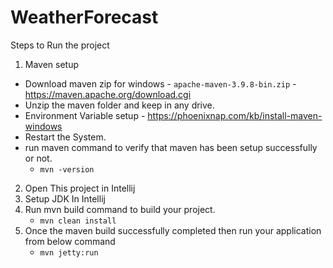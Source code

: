 # WeatherForecast

Steps to Run the project

1. Maven setup
* Download maven zip for windows - `apache-maven-3.9.8-bin.zip` - https://maven.apache.org/download.cgi
* Unzip the maven folder and keep in any drive.
* Environment Variable setup - https://phoenixnap.com/kb/install-maven-windows
* Restart the System.
* run maven command to verify that maven has been setup successfully or not.
  - `mvn -version`
2. Open This project in Intellij
3. Setup JDK In Intellij
4. Run mvn build command to build your project.
   - `mvn clean install`
5. Once the maven build successfully completed then run your application from below command
   - `mvn jetty:run`